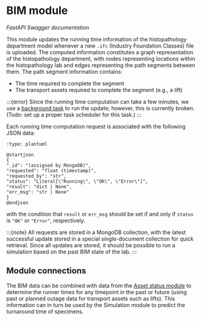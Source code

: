 # BIM module

*FastAPI Swagger documentation*

This module updates the running time information of the histopathology department model whenever a new `.ifc` (Industry Foundation Classes) file is uploaded. The computed information constitutes a graph representation of the histopathology department, with nodes representing locations within the histopathology lab and edges representing the path segments between them. The path segment information contains:

- The time required to complete the segment
- The transport assets required to complete the segment (e.g., a lift)

:::{error}
Since the running time computation can take a few minutes, we use a [background task](https://fastapi.tiangolo.com/tutorial/background-tasks/) to run the update; however, this is currently broken. (Todo: set up a proper task scheduler for this task.)
:::

Each running time computation request is associated with the following JSON data:
```{kroki}
:type: plantuml

@startjson
{
"_id": "(assigned by MongoDB)",
"requested": "float (timestamp)",
"requested_by": "str",
"status": "Literal[\"Running\", \"OK\", \"Error\"]",
"result": "dict | None",
"err_msg": "str | None"
}
@endjson
```
with the condition that `result` or `err_msg` should be set if and only if `status` is `"OK"` or `"Error"`, respectively.

:::{note}
All requests are stored in a MongoDB collection, with the latest successful update stored in a special single-document collection for quick retrieval.  Since all updates are stored, it should be possible to run a simulation based on the past BIM state of the lab.
:::

## Module connections

The BIM data can be combined with data from the [Asset status module](modules_asset) to determine the runner times for any timepoint in the past or future (using past or planned outage data for transport assets such as lifts).  This information can in turn be used by the Simulation module to predict the turnaround time of specimens.